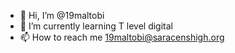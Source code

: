 - 👋 Hi, I’m @19maltobi
- 🌱 I’m currently learning T level digital
- 📫 How to reach me 19maltobi@saracenshigh.org
  

<!---
19maltobi/19maltobi is a ✨ special ✨ repository because its `README.md` (this file) appears on your GitHub profile.
You can click the Preview link to take a look at your changes.
--->
